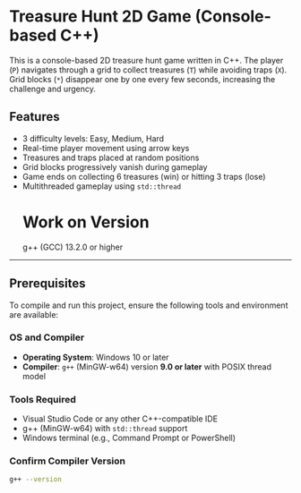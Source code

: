 # Treasure Hunt 2D Game (Console-based C++)

This is a console-based 2D treasure hunt game written in C++. The player (`P`) navigates through a grid to collect treasures (`T`) while avoiding traps (`X`). Grid blocks (`*`) disappear one by one every few seconds, increasing the challenge and urgency.

## Features

- 3 difficulty levels: Easy, Medium, Hard
- Real-time player movement using arrow keys
- Treasures and traps placed at random positions
- Grid blocks progressively vanish during gameplay
- Game ends on collecting 6 treasures (win) or hitting 3 traps (lose)
- Multithreaded gameplay using `std::thread`
  # Work on Version
  g++ (GCC) 13.2.0 or higher
---

## Prerequisites

To compile and run this project, ensure the following tools and environment are available:

### OS and Compiler
- **Operating System**: Windows 10 or later
- **Compiler**: `g++` (MinGW-w64) version **9.0 or later** with POSIX thread model

### Tools Required
- Visual Studio Code or any other C++-compatible IDE
- g++ (MinGW-w64) with `std::thread` support
- Windows terminal (e.g., Command Prompt or PowerShell)

### Confirm Compiler Version
```bash
g++ --version
